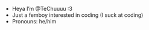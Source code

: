 - Heya I’m @TeChuuuu :3
- Just a femboy interested in coding (I suck at coding)
- Pronouns: he/him

<!---
TeChuuuu/TeChuuuu is a ✨ special ✨ repository because its `README.md` (this file) appears on your GitHub profile.
You can click the Preview link to take a look at your changes.
--->
